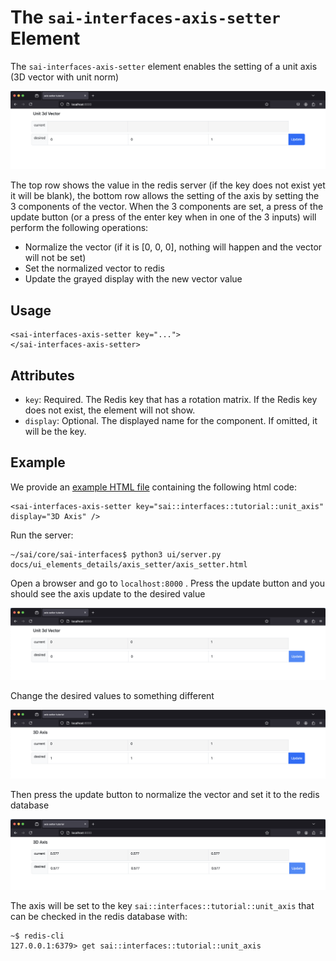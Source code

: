 The `sai-interfaces-axis-setter` Element
=========================================
The `sai-interfaces-axis-setter` element enables the setting of a unit axis (3D vector with unit norm)

![](./init.png)

The top row shows the value in the redis server (if the key does not exist yet it will be blank), the bottom row allows the setting of the axis by setting the 3 components of the vector. When the 3 components are set, a press of the update button (or a press of the enter key when in one of the 3 inputs) will perform the following operations:
* Normalize the vector (if it is [0, 0, 0], nothing will happen and the vector will not be set)
* Set the normalized vector to redis
* Update the grayed display with the new vector value

## Usage

```
<sai-interfaces-axis-setter key="...">
</sai-interfaces-axis-setter>
```

## Attributes

* `key`: Required. The Redis key that has a rotation matrix. If the Redis key
does not exist, the element will not show.
* `display`: Optional. The displayed name for the component. If omitted, it will be the key.

## Example

We provide an [example HTML file](./axis_setter.html) containing the following html code:

```
<sai-interfaces-axis-setter key="sai::interfaces::tutorial::unit_axis" display="3D Axis" />
```

Run the server:

```
~/sai/core/sai-interfaces$ python3 ui/server.py docs/ui_elements_details/axis_setter/axis_setter.html 
```

Open a browser and go to `localhost:8000` .
Press the update button and you should see the axis update to the desired value

![](./first_set.png)

Change the desired values to something different

![](./pre-change.png)

Then press the update button to normalize the vector and set it to the redis database

![](./post-change.png)

The axis will be set to the key `sai::interfaces::tutorial::unit_axis` that can be checked in the redis database with:

```
~$ redis-cli
127.0.0.1:6379> get sai::interfaces::tutorial::unit_axis
```
